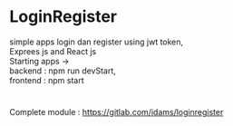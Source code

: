 # LoginRegister

simple apps login dan register using jwt token,  
Exprees js and React js  
Starting apps ->   
backend : npm run devStart,   
frontend : npm start  
#
Complete module : https://gitlab.com/idams/loginregister
